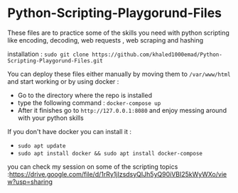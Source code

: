 # Python-Scripting-Playgorund-Files

These files are to practice some of the skills you need with python scripting like encoding, decoding, web requests , web scraping and hashing

installation : `sudo git clone https://github.com/khaled1000emad/Python-Scripting-Playgorund-Files.git`

You can deploy these files either manually by moving them to `/var/www/html` and start working or by using docker :
 - Go to the directory where the repo is installed
 - type the following command : `docker-compose up` 
 - After it finishes go to `http://127.0.0.1:8080` and enjoy messing around with your python skills

If you don't have docker you can install it :
 - `sudo apt update`
 - `sudo apt install docker && sudo apt install docker-compose`

you can check my session on some of the scripting topics :https://drive.google.com/file/d/1rRy1jIzsdsyQIJh5yQ90iVBI25kWyWXo/view?usp=sharing
